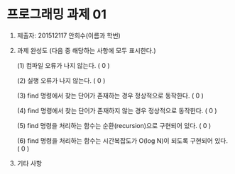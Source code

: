 # 프로그래밍 과제 01

1. 제출자:   201512117 안희수(이름과 학번)

2. 과제 완성도 (다음 중 해당하는 사항에 모두 표시한다.)

	(1) 컴파일 오류가 나지 않는다. (  0  )
	
	(2) 실행 오류가 나지 않는다. (  0  )
	
	(3) find 명령에서 찾는 단어가 존재하는 경우 정상적으로 동작한다. (  0  )
	
	(4) find 명령에서 찾는 단어가 존재하지 않는 경우 정상적으로 동작한다. (  0  )
	
	(5) find 명령을 처리하는 함수는 순환(recursion)으로 구현되어 있다. (  0  )
	
	(6) find 명령을 처리하는 함수는 시간복잡도가 O(log N)이 되도록 구현되어 있다.  (  0  )
	
3. 기타 사항 


